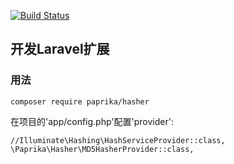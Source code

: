 
[![Build Status](https://travis-ci.org/paprikaLang/Laravel-package-demo.svg?branch=master)](https://travis-ci.org/paprikaLang/Laravel-package-demo)

## 开发Laravel扩展

### 用法

```
composer require paprika/hasher
```

在项目的'app/config.php'配置'provider':

```
//Illuminate\Hashing\HashServiceProvider::class,
\Paprika\Hasher\MD5HasherProvider::class,
```

